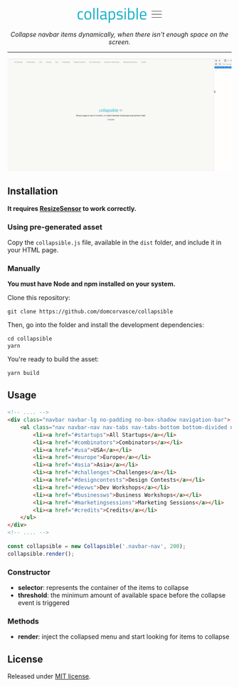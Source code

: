 <p align="center">
    <img src="./logo.png" aria-label="collapsible">
</p>

<p align="center">
    <em>Collapse navbar items dynamically, when there isn't enough space on the screen.</em>
</p>

<hr />

<img src="./demo.gif" aria-hidden="true">

## Installation

**It requires [ResizeSensor](https://cdn.jsdelivr.net/npm/resize-sensor@0.0.6/ResizeSensor.min.js) to work correctly.**

### Using pre-generated asset

Copy the `collapsible.js` file, available in the `dist` folder, and include it
in your HTML page.

### Manually

**You must have Node and npm installed on your system.**

Clone this repository:

```shell
git clone https://github.com/domcorvasce/collapsible
```

Then, go into the folder and install the development dependencies:

```shell
cd collapsible
yarn
```

You're ready to build the asset:

```shell
yarn build
```

## Usage

```html
<!-- .... -->
<div class="navbar navbar-lg no-padding no-box-shadow navigation-bar">
    <ul class="nav navbar-nav nav-tabs nav-tabs-bottom bottom-divided no-margin">
        <li><a href="#startups">All Startups</a></li>
        <li><a href="#combinators">Combinators</a></li>
        <li><a href="#usa">USA</a></li>
        <li><a href="#europe">Europe</a></li>
        <li><a href="#asia">Asia</a></li>
        <li><a href="#challenges">Challenges</a></li>
        <li><a href="#designcontests">Design Contests</a></li>
        <li><a href="#devws">Dev Workshops</a></li>
        <li><a href="#businessws">Business Workshops</a></li>
        <li><a href="#marketingsessions">Marketing Sessions</a></li>
        <li><a href="#credits">Credits</a></li>
    </ul>
</div>
<!-- .... -->
```

```js
const collapsible = new Collapsible('.navbar-nav', 200);
collapsible.render();
```

### Constructor

- **selector**: represents the container of the items to collapse
- **threshold**: the minimum amount of available space before the collapse event is triggered

### Methods

- **render**: inject the collapsed menu and start looking for items to collapse

## License

Released under [MIT license](LICENSE).